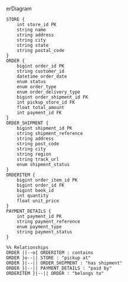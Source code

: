 erDiagram

    STORE {
        int store_id PK
        string name
        string address
        string city
        string state
        string postal_code
    }
    ORDER {
        bigint order_id PK
        string customer_id
        datetime order_date
        enum status
        enum order_type
        enum order_delivery_type
        bigint order_shipment_id FK
        int pickup_store_id FK
        float total_amount
        int payment_id FK
    }
    ORDER_SHIPMENT {
        bigint shipment_id PK
        string shipment_reference
        string address
        string post_code
        string city
        string region
        string track_url
        enum shipment_status
    }
    ORDERITEM {
        bigint order_item_id PK
        bigint order_id FK
        bigint book_id 
        int quantity
        float unit_price
    }
    PAYMENT_DETAILS {
        int payment_id PK
        string payment_reference
        enum payment_type
        string payment_status
    }

    %% Relationships
    ORDER ||--o{ ORDERITEM : contains
    ORDER }o--|| STORE : "pickup at"
    ORDER }|--|| ORDER_SHIPMENT : "has shipment"
    ORDER }|--|| PAYMENT_DETAILS : "paid by"
    ORDERITEM }|--|| ORDER : "belongs to"
